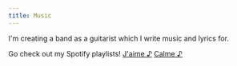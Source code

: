 ```yaml
---
title: Music
---
```


I'm creating a band as a guitarist which I write music and lyrics for.

Go check out my Spotify playlists!
[J'aime ♪](https://open.spotify.com/user/arkay38/playlist/3S1pyNQ6ee2J5j8rarEeN4?si=LAZLXyOhQqCSiNZ2DdHyDA)
[Calme ♪](https://open.spotify.com/user/arkay38/playlist/2ZLN0bXps4TGYUUDMVodei?si=qs1_5xh3TVqiPXKYZzAgSw)
